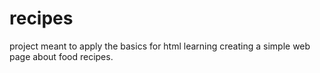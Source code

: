 # recipes
project meant to apply the basics for html learning creating a simple web page about food recipes.